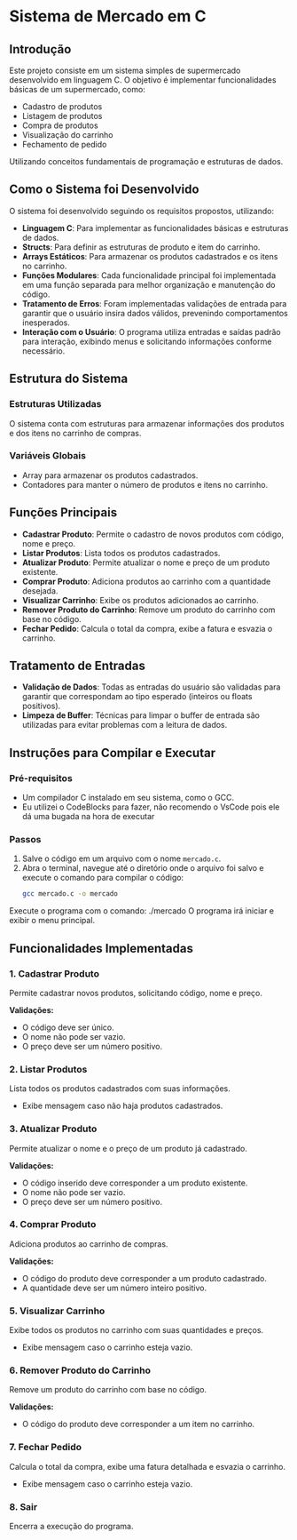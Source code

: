 # Sistema de Mercado em C

## Introdução
Este projeto consiste em um sistema simples de supermercado desenvolvido em linguagem C. O objetivo é implementar funcionalidades básicas de um supermercado, como:

- Cadastro de produtos
- Listagem de produtos
- Compra de produtos
- Visualização do carrinho
- Fechamento de pedido

Utilizando conceitos fundamentais de programação e estruturas de dados.

## Como o Sistema foi Desenvolvido
O sistema foi desenvolvido seguindo os requisitos propostos, utilizando:

- **Linguagem C**: Para implementar as funcionalidades básicas e estruturas de dados.
- **Structs**: Para definir as estruturas de produto e item do carrinho.
- **Arrays Estáticos**: Para armazenar os produtos cadastrados e os itens no carrinho.
- **Funções Modulares**: Cada funcionalidade principal foi implementada em uma função separada para melhor organização e manutenção do código.
- **Tratamento de Erros**: Foram implementadas validações de entrada para garantir que o usuário insira dados válidos, prevenindo comportamentos inesperados.
- **Interação com o Usuário**: O programa utiliza entradas e saídas padrão para interação, exibindo menus e solicitando informações conforme necessário.

## Estrutura do Sistema

### Estruturas Utilizadas
O sistema conta com estruturas para armazenar informações dos produtos e dos itens no carrinho de compras.

### Variáveis Globais
- Array para armazenar os produtos cadastrados.
- Contadores para manter o número de produtos e itens no carrinho.

## Funções Principais
- **Cadastrar Produto**: Permite o cadastro de novos produtos com código, nome e preço.
- **Listar Produtos**: Lista todos os produtos cadastrados.
- **Atualizar Produto**: Permite atualizar o nome e preço de um produto existente.
- **Comprar Produto**: Adiciona produtos ao carrinho com a quantidade desejada.
- **Visualizar Carrinho**: Exibe os produtos adicionados ao carrinho.
- **Remover Produto do Carrinho**: Remove um produto do carrinho com base no código.
- **Fechar Pedido**: Calcula o total da compra, exibe a fatura e esvazia o carrinho.

## Tratamento de Entradas
- **Validação de Dados**: Todas as entradas do usuário são validadas para garantir que correspondam ao tipo esperado (inteiros ou floats positivos).
- **Limpeza de Buffer**: Técnicas para limpar o buffer de entrada são utilizadas para evitar problemas com a leitura de dados.

## Instruções para Compilar e Executar

### Pré-requisitos

- Um compilador C instalado em seu sistema, como o GCC.
- Eu utilizei o CodeBlocks para fazer, não recomendo o VsCode pois ele dá uma bugada na hora de executar

### Passos

1. Salve o código em um arquivo com o nome `mercado.c`.
2. Abra o terminal, navegue até o diretório onde o arquivo foi salvo e execute o comando para compilar o código:
   ```bash
   gcc mercado.c -o mercado
Execute o programa com o comando:
./mercado
O programa irá iniciar e exibir o menu principal.

## Funcionalidades Implementadas

### 1. Cadastrar Produto
Permite cadastrar novos produtos, solicitando código, nome e preço.

**Validações:**
- O código deve ser único.
- O nome não pode ser vazio.
- O preço deve ser um número positivo.

### 2. Listar Produtos
Lista todos os produtos cadastrados com suas informações.

- Exibe mensagem caso não haja produtos cadastrados.

### 3. Atualizar Produto
Permite atualizar o nome e o preço de um produto já cadastrado.

**Validações:**
- O código inserido deve corresponder a um produto existente.
- O nome não pode ser vazio.
- O preço deve ser um número positivo.

### 4. Comprar Produto
Adiciona produtos ao carrinho de compras.

**Validações:**
- O código do produto deve corresponder a um produto cadastrado.
- A quantidade deve ser um número inteiro positivo.

### 5. Visualizar Carrinho
Exibe todos os produtos no carrinho com suas quantidades e preços.

- Exibe mensagem caso o carrinho esteja vazio.

### 6. Remover Produto do Carrinho
Remove um produto do carrinho com base no código.

**Validações:**
- O código do produto deve corresponder a um item no carrinho.

### 7. Fechar Pedido
Calcula o total da compra, exibe uma fatura detalhada e esvazia o carrinho.

- Exibe mensagem caso o carrinho esteja vazio.

### 8. Sair
Encerra a execução do programa.
